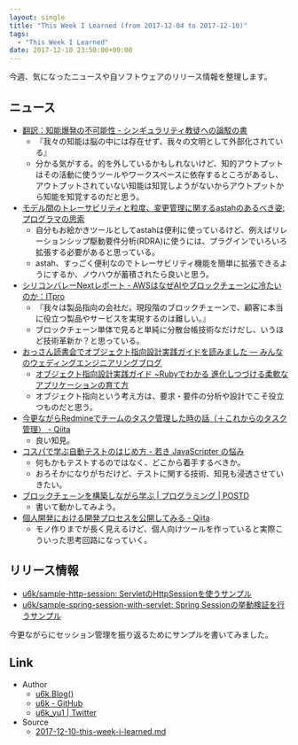 ```yaml
---
layout: single
title: "This Week I Learned (from 2017-12-04 to 2017-12-10)"
tags:
  - "This Week I Learned"
date: 2017-12-10 23:50:00+09:00
---
```


今週、気になったニュースや自ソフトウェアのリリース情報を整理します。

## ニュース

- [翻訳：知能爆発の不可能性 - シンギュラリティ教徒への論駁の書](http://skeptics.hatenadiary.jp/entry/2017/12/01/001753)
    - 『我々の知能は脳の中には存在せず、我々の文明として外部化されている』
    - 分かる気がする。的を外しているかもしれないけど、知的アウトプットはその活動に使うツールやワークスペースに依存するところがあるし、アウトプットされていない知能は知覚しようがないからアウトプットから知能を知覚するのだと思う。
- [モデル間のトレーサビリティと粒度、変更管理に関するastahのあるべき姿: プログラマの思索](http://forza.cocolog-nifty.com/blog/2017/12/astah-b8ec.html)
    - 自分もお絵かきツールとしてastahは便利に使っているけど、例えばリレーションシップ駆動要件分析(RDRA)に使うには、プラグインでいろいろ拡張する必要があると思っている。
    - astah、すっごく便利なのでトレーサビリティ機能を簡単に拡張できるようにするか、ノウハウが蓄積されたら良いと思う。
- [シリコンバレーNextレポート - AWSはなぜAIやブロックチェーンに冷たいのか：ITpro](http://itpro.nikkeibp.co.jp/atcl/column/15/061500148/120300145/)
    - 『我々は製品指向の会社だ。現段階のブロックチェーンで、顧客に本当に役立つ製品やサービスを実現するのは難しい。』
    - ブロックチェーン単体で見ると単純に分散台帳技術なだけだし、いうほど技術革新か？と思っている。
- [おっさん読書会でオブジェクト指向設計実践ガイドを読みました — みんなのウェディングエンジニアリングブログ](https://blog.mwed.info/posts/ossan-dokushokai.html)
    - [オブジェクト指向設計実践ガイド ~Rubyでわかる 進化しつづける柔軟なアプリケーションの育て方](http://amzn.to/2jkxCME)
    - オブジェクト指向という考え方は、要求・要件の分析や設計でこそ役立つものだと思う。
- [今更ながらRedmineでチームのタスク管理した時の話（＋これからのタスク管理） - Qiita](https://qiita.com/nh321/items/c84807142227fb91d831)
    - 良い知見。
- [コスパで学ぶ自動テストのはじめ方 - 若き JavaScripter の悩み](http://orgachem.hatenablog.com/entry/2017/12/08/003336)
    - 何もかもテストするのではなく、どこから着手するべきか。
    - おろそかになりがちだけど、テストに関する技術、知見も浸透させていきたい。
- [ブロックチェ－ンを構築しながら学ぶ \| プログラミング \| POSTD](http://postd.cc/learn-blockchains-by-building-one/)
    - 書いて動かしてみよう。
- [個人開発における開発プロセスを公開してみる - Qiita](https://qiita.com/kappy0322/items/3b8301da2e889e962e5e)
    - モノ作りまでが長く見えるけど、個人向けツールを作っていると実際こういった思考回路になっていく。

## リリース情報

- [u6k/sample-http-session: ServletのHttpSessionを使うサンプル](https://github.com/u6k/sample-http-session)
- [u6k/sample-spring-session-with-servlet: Spring Sessionの挙動検証を行うサンプル](https://github.com/u6k/sample-spring-session-with-servlet)

今更ながらにセッション管理を振り返るためにサンプルを書いてみました。

## Link

- Author
    - [u6k.Blog()](https://blog.u6k.me/)
    - [u6k - GitHub](https://github.com/u6k)
    - [u6k_yu1 \| Twitter](https://twitter.com/u6k_yu1)
- Source
    - [2017-12-10-this-week-i-learned.md](https://github.com/u6k/blog/blob/master/_posts/2017-12-10-this-week-i-learned.md)
